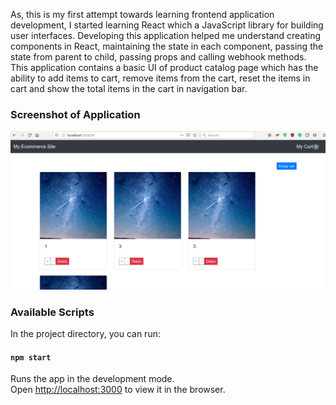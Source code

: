As, this is my first attempt towards learning frontend application development, I started learning React which a JavaScript library for building user interfaces. Developing this application helped me understand creating components in React, maintaining the state in each component, passing the state from parent to child, passing props and calling webhook methods. This application contains a basic UI of product catalog page which has the ability to add items to cart, remove items from the cart, reset the items in cart and show the total items in the cart in navigation bar. 

### Screenshot of Application
![](https://github.com/ManishaRana1195/React_Product_Catalog_Page/blob/master/Application_Screenshot.png)


### Available Scripts

In the project directory, you can run:

#### `npm start`

Runs the app in the development mode.<br />
Open [http://localhost:3000](http://localhost:3000) to view it in the browser.

